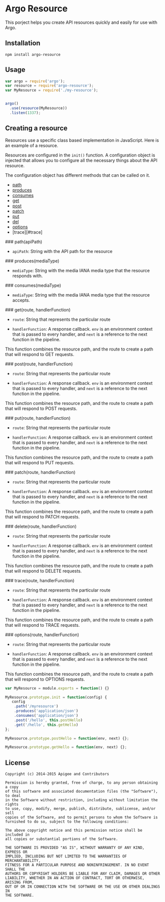 # Argo Resource

This porject helps you create API resources quickly and easily for use with Argo.

## Installation
```
npm install argo-resource
```

## Usage
```javascript
var argo = require('argo');
var resource = require('argo-resource');
var MyResource = require('./my-resource');


argo()
  .use(resource(MyResource))
  .listen(1337);
```

## Creating a resource

Resources use a specific class based implementation in JavaScript. Here is an example of a resource.

Resources are configured in the `init()` function. A configuration object is injected that allows you to configure all the necessary things about the API resource. 

The configuration object has different methods that can be called on it.

* [path](#path)
* [produces](#produces)
* [consumes](#consumes)
* [get](#get)
* [post](#post)
* [patch](#patch)
* [put](#put)
* [del](#del)
* [options](#options)
* [trace][#trace]

<a name="path"/>
### path(apiPath)

* `apiPath`: String with the API path for the resource

<a name="produces"/>
### produces(mediaType)

* `mediaType`: String with the media IANA media type that the resource responds with.

<a name="consumes"/>
### consumes(mediaType)

* `mediaType`: String with the media IANA media type that the resource accepts.

<a name="get"/>
### get(route, handlerFunction)

* `route`: String that represents the particular route 

* `handlerFunction`: A response callback. `env` is an environment context that is passed to every handler, and `next` is a reference to the next function in the pipeline.

This function combines the resource path, and the route to create a path that will respond to GET requests.

<a name="post"/>
### post(route, handlerFunction)

* `route`: String that represents the particular route 

* `handlerFunction`: A response callback. `env` is an environment context that is passed to every handler, and `next` is a reference to the next function in the pipeline.

This function combines the resource path, and the route to create a path that will respond to POST requests.

<a name="put"/>
### put(route, handlerFunction)

* `route`: String that represents the particular route 

* `handlerFunction`: A response callback. `env` is an environment context that is passed to every handler, and `next` is a reference to the next function in the pipeline.

This function combines the resource path, and the route to create a path that will respond to PUT requests.

<a name="patch"/>
### patch(route, handlerFunction)

* `route`: String that represents the particular route 

* `handlerFunction`: A response callback. `env` is an environment context that is passed to every handler, and `next` is a reference to the next function in the pipeline.

This function combines the resource path, and the route to create a path that will respond to PATCH requests.

<a name="delete"/>
### delete(route, handlerFunction)

* `route`: String that represents the particular route 

* `handlerFunction`: A response callback. `env` is an environment context that is passed to every handler, and `next` is a reference to the next function in the pipeline.

This function combines the resource path, and the route to create a path that will respond to DELETE requests.

<a name="trace"/>
### trace(route, handlerFunction)

* `route`: String that represents the particular route 

* `handlerFunction`: A response callback. `env` is an environment context that is passed to every handler, and `next` is a reference to the next function in the pipeline.

This function combines the resource path, and the route to create a path that will respond to TRACE requests.

<a name="options"/>
### options(route, handlerFunction)

* `route`: String that represents the particular route 

* `handlerFunction`: A response callback. `env` is an environment context that is passed to every handler, and `next` is a reference to the next function in the pipeline.

This function combines the resource path, and the route to create a path that will respond to OPTIONS requests.

```javascript
var MyResource = module.exports = function() {}

MyResource.prototype.init = function(config) {
   config
    .path('/myresource')
    .produces('application/json')
    .consumes('application/json')
    .post('/hello', this.postHello)
    .get('/hello', this.getHello)
};

MyResource.prototype.postHello = function(env, next) {};

MyResource.prototype.getHello = function(env, next) {};

```

## License
```
Copyright (c) 2014-2015 Apigee and Contributors

Permission is hereby granted, free of charge, to any person obtaining a copy
of this software and associated documentation files (the "Software"), to deal
in the Software without restriction, including without limitation the rights
to use, copy, modify, merge, publish, distribute, sublicense, and/or sell
copies of the Software, and to permit persons to whom the Software is
furnished to do so, subject to the following conditions:

The above copyright notice and this permission notice shall be included in
all copies or substantial portions of the Software.

THE SOFTWARE IS PROVIDED "AS IS", WITHOUT WARRANTY OF ANY KIND, EXPRESS OR
IMPLIED, INCLUDING BUT NOT LIMITED TO THE WARRANTIES OF MERCHANTABILITY,
FITNESS FOR A PARTICULAR PURPOSE AND NONINFRINGEMENT. IN NO EVENT SHALL THE
AUTHORS OR COPYRIGHT HOLDERS BE LIABLE FOR ANY CLAIM, DAMAGES OR OTHER
LIABILITY, WHETHER IN AN ACTION OF CONTRACT, TORT OR OTHERWISE, ARISING FROM,
OUT OF OR IN CONNECTION WITH THE SOFTWARE OR THE USE OR OTHER DEALINGS IN
THE SOFTWARE.
```
